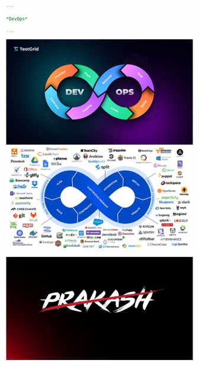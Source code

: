 ```yaml
---

*DevOps*

---
```

![24ag5a0510](devops.jpg)
![24ag5a0510](DevOpsTools.jpg)




![24ag5a0510](Prash.jpg)


